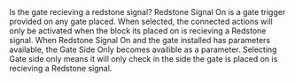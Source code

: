 <lore>
Is the gate recieving a redstone signal?
</lore>
<no_lore>
Redstone Signal On is a gate trigger provided on any gate placed.
</no_lore>

<chapter name="Requirements"/>
When selected, the connected actions will only be activated when the block its placed on is recieving a Redstone signal.

<chapter name="Parameters"/>
When Redstone Signal On and the gate installed has parameters available, the Gate Side Only becomes availible as a parameter.
Selecting Gate side only means it will only check in the side the gate is placed on is recieving a Redstone signal.